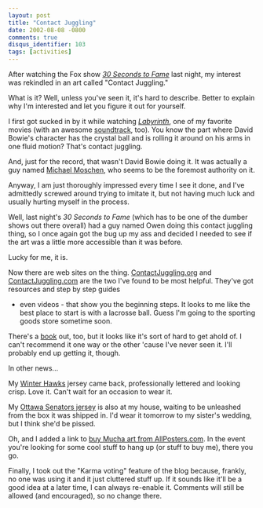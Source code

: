 ```yaml
---
layout: post
title: "Contact Juggling"
date: 2002-08-08 -0800
comments: true
disqus_identifier: 103
tags: [activities]
---
```

After watching the Fox show [*30 Seconds to
Fame*](http://www.fox.com/30secondstofame/) last night, my interest was
rekindled in an art called "Contact Juggling."

 What is it? Well, unless you've seen it, it's hard to describe. Better
to explain why I'm interested and let you figure it out for yourself.

 I first got sucked in by it while watching
[*Labyrinth*](http://www.amazon.com/exec/obidos/ASIN/B00000K3D4/mhsvortex),
one of my favorite movies (with an awesome
[soundtrack](http://www.amazon.com/exec/obidos/ASIN/B000002U9L/mhsvortex),
too). You know the part where David Bowie's character has the crystal
ball and is rolling it around on his arms in one fluid motion? That's
contact juggling.

 And, just for the record, that wasn't David Bowie doing it. It was
actually a guy named [Michael Moschen](http://www.michaelmoschen.com),
who seems to be the foremost authority on it.

 Anyway, I am just thoroughly impressed every time I see it done, and
I've admittedly screwed around trying to imitate it, but not having much
luck and usually hurting myself in the process.

 Well, last night's *30 Seconds to Fame* (which has to be one of the
dumber shows out there overall) had a guy named Owen doing this contact
juggling thing, so I once again got the bug up my ass and decided I
needed to see if the art was a little more accessible than it was
before.

 Lucky for me, it is.

 Now there are web sites on the thing.
[ContactJuggling.org](http://www.contactjuggling.org) and
[ContactJuggling.com](http://www.contactjuggling.com) are the two I've
found to be most helpful. They've got resources and step by step guides

- even videos - that show you the beginning steps. It looks to me like
the best place to start is with a lacrosse ball. Guess I'm going to the
sporting goods store sometime soon.

 There's a
[book](http://www.amazon.com/exec/obidos/ASIN/0963405403/mhsvortex) out,
too, but it looks like it's sort of hard to get ahold of. I can't
recommend it one way or the other 'cause I've never seen it. I'll
probably end up getting it, though.

 In other news...

 My [Winter Hawks](http://www.winterhawks.com) jersey came back,
professionally lettered and looking crisp. Love it. Can't wait for an
occasion to wear it.

 My [Ottawa Senators
jersey](http://shop.nhl.com/itmModelList.asp?s={2652B09B-A8F3-4F79-AE65-C35B857C07D3}&l=1&a=10088&c=8036&sf=2&cnl=3&i=10279)
is also at my house, waiting to be unleashed from the box it was shipped
in. I'd wear it tomorrow to my sister's wedding, but I think she'd be
pissed.

 Oh, and I added a link to [buy Mucha art from
AllPosters.com](http://www.allposters.com/gallery.asp?aid=273632&search=alphonse+mucha).
In the event you're looking for some cool stuff to hang up (or stuff to
buy me), there you go.

 Finally, I took out the "Karma voting" feature of the blog because,
frankly, no one was using it and it just cluttered stuff up. If it
sounds like it'll be a good idea at a later time, I can always re-enable
it. Comments will still be allowed (and encouraged), so no change
there.
